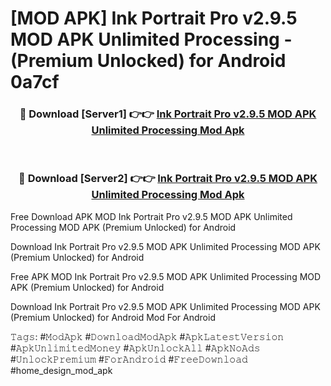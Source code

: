 # [MOD APK] Ink Portrait Pro v2.9.5 MOD APK Unlimited Processing - (Premium Unlocked) for Android 0a7cf



<div align="center">
<h3>🔴 Download [Server1] 👉👉 <a href="https://momento.my/?title=Ink_Portrait_Pro_v2.9.5_MOD_APK_Unlimited_Processing">Ink Portrait Pro v2.9.5 MOD APK Unlimited Processing Mod Apk</a></h3><br>

<h3>🔴 Download [Server2] 👉👉 <a href="https://momento.my/?title=Ink_Portrait_Pro_v2.9.5_MOD_APK_Unlimited_Processing">Ink Portrait Pro v2.9.5 MOD APK Unlimited Processing Mod Apk</a></h3>
</div>



Free Download APK MOD Ink Portrait Pro v2.9.5 MOD APK Unlimited Processing MOD APK (Premium Unlocked) for Android

Download Ink Portrait Pro v2.9.5 MOD APK Unlimited Processing MOD APK (Premium Unlocked) for Android

Free APK MOD Ink Portrait Pro v2.9.5 MOD APK Unlimited Processing MOD APK (Premium Unlocked) for Android

Download Ink Portrait Pro v2.9.5 MOD APK Unlimited Processing MOD APK (Premium Unlocked) for Android Mod For Android

𝚃𝚊𝚐𝚜: #𝙼𝚘𝚍𝙰𝚙𝚔 #𝙳𝚘𝚠𝚗𝚕𝚘𝚊𝚍𝙼𝚘𝚍𝙰𝚙𝚔 #𝙰𝚙𝚔𝙻𝚊𝚝𝚎𝚜𝚝𝚅𝚎𝚛𝚜𝚒𝚘𝚗 #𝙰𝚙𝚔𝚄𝚗𝚕𝚒𝚖𝚒𝚝𝚎𝚍𝙼𝚘𝚗𝚎𝚢 #𝙰𝚙𝚔𝚄𝚗𝚕𝚘𝚌𝚔𝙰𝚕𝚕 #𝙰𝚙𝚔𝙽𝚘𝙰𝚍𝚜 #𝚄𝚗𝚕𝚘𝚌𝚔𝙿𝚛𝚎𝚖𝚒𝚞𝚖 #𝙵𝚘𝚛𝙰𝚗𝚍𝚛𝚘𝚒𝚍 #𝙵𝚛𝚎𝚎𝙳𝚘𝚠𝚗𝚕𝚘𝚊𝚍 #home_design_mod_apk
